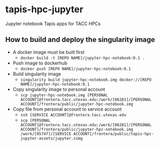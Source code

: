 # tapis-hpc-jupyter
Jupyter notebook Tapis apps for TACC HPCs

## How to build and deploy the singularity image
- A docker image must be built first
    - ```docker build -t [REPO NAME]/jupyter-hpc-notebook:0.1 .```
- Push image to dockerhub
    - ```docker push [REPO NAME]/jupyter-hpc-notebook:0.1```
- Build singularity image
    - ```singularity build jupyter-hpc-notebook.img docker://[REPO NAME]/jupyter-hpc-notebook:0.1```
- Copy singularity image to personal account
    - ```scp jupyter-hpc-notebook.img [PERSONAL ACCOUNT]@frontera.tacc.utexas.edu:/work/[06281]/[PERSONAL ACCOUNT]/frontera/public/jupyter-hpc-notebook.img```
- Copy file from personal account to service account
    - ```ssh [SERVICE ACCOUNT]@frontera.tacc.utexas.edu```
    - ```scp [PERSONAL ACCOUNT]@frontera.tacc.utexas.edu:/work/[06281]/[PERSONAL ACCOUNT]/frontera/public/jupyter-hpc-notebook.img /work/[05747]/[SERVICE ACCOUNT]/frontera/public/tapis-hpc-jupyter-assets/jupyter.simg```
